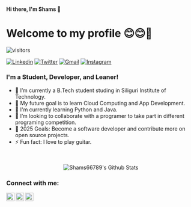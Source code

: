 #### Hi there, I'm Shams 👋
# Welcome to my profile  😊😊🌹

![visitors](https://visitor-badge.laobi.icu/badge?page_id=Shams66789.visitor-badge)
<br>

<a href="https://www.linkedin.com/in/md-shams-tabrej-ansari-855449193/" target="_blank"><img src="https://img.shields.io/badge/-Md Shams Tabrej Ansari-blue?style=flat-square&logo=Linkedin&logoColor=white" alt="Linkedin"></a>  <a href="https://twitter.com/MdShamsTabrejA4" target="_blank"><img src="https://img.shields.io/badge/-@MdShamsTabrejA4-1ca0f1?style=flat-square&labelColor=1ca0f1&logo=twitter&logoColor=white" alt="Twitter"></a>  <a href="mailto:rajansari66789@gmail.com" target="_blank"><img src="https://img.shields.io/badge/-rajansari66789@gmail.com-c14438?style=flat-square&logo=Gmail&logoColor=white" alt="Gmail"></a>  <a href="https://instagram.com/md_shams_tabrej_ansari/" target="_blank"><img src="https://img.shields.io/badge/-md_shams_tabrej_ansari-C13584?style=flat-square&labelColor=C13584&logo=instagram&logoColor=white" alt="Instagram"></a>   <!--<a href="https://www.Whatsapp.com/+91 8617658978" target="_blank"><img src="https://img.shields.io/badge/-Shams-blue?style=flat-square&logo=Whatsapp&logoColor=white" alt="Whatsapp">-->

<!--![z6pkbof42d5ljfxtox3p](https://user-images.githubusercontent.com/53803245/87873597-889bf180-c9e0-11ea-936c-0c1abb3259e7.png)-->

### I'm a Student, Developer, and Leaner!
- 🔭 I’m currently a B.Tech student studing in Siliguri Institute of Technology.
- 🌱 My future goal is to learn Cloud Computing and App Development.
- 📕 I'm currently learning Python and Java.
- 👯 I’m looking to collaborate with a programer to take part in different programing competition.
- 🥅 2025 Goals: Become a software developer and contribute more on open source projects.
- ⚡ Fun fact: I love to play guitar.




<br />

[twitter]: https://twitter.com/MdShamsTabrejA4
[instagram]: https://instagram.com/md_shams_tabrej_ansari
[linkedin]: https://linkedin.com/in/md-shams-tabrej-ansari-855449193

<p align="center">
<img alt="Shams66789's Github Stats" src="https://github-readme-stats.vercel.app/api?username=Shams66789&show_icons=true&hide_border=true" />
</p>



### Connect with me:

[<img align="left" alt="MdShamsTabrejA4 | Twitter" width="22px" src="https://cdn.jsdelivr.net/npm/simple-icons@v3/icons/twitter.svg" />][twitter]
[<img align="left" alt="md-shams-tabrej-ansari-855449193/ | LinkedIn" width="22px" src="https://cdn.jsdelivr.net/npm/simple-icons@v3/icons/linkedin.svg" />][linkedin]
<!--[<img align="left" alt="md_shams_tabrej_ansari | Instagram" width="22px" src="https://cdn.jsdelivr.net/npm/simple-icons@v3/icons/instagram.svg" />][instagram] -->
[<img align="left" alt="md_shams_tabrej_ansari | Instagram" width="22px" src="https://www.clipartkey.com/search/instagram-logo/" />][instagram]
